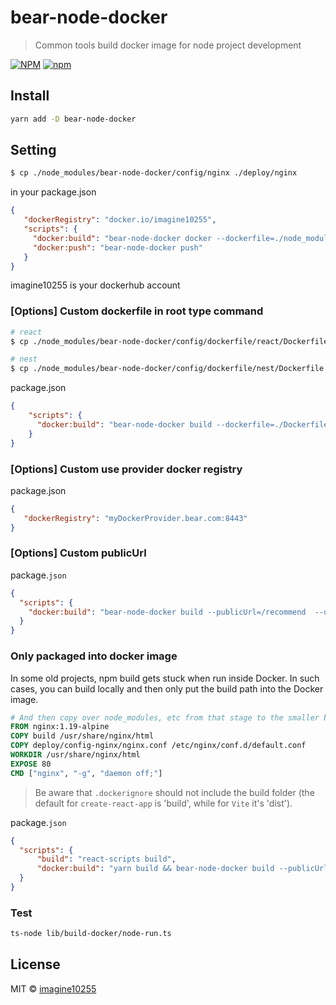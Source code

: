 # bear-node-docker

> Common tools build docker image for node project development

[![NPM](https://img.shields.io/npm/v/bear-node-docker.svg)](https://www.npmjs.com/package/bear-node-docker)
[![npm](https://img.shields.io/npm/dm/bear-node-docker.svg)](https://www.npmjs.com/package/bear-node-docker)


## Install

```bash
yarn add -D bear-node-docker
```



## Setting

```bash
$ cp ./node_modules/bear-node-docker/config/nginx ./deploy/nginx
```

in your package.json
```json
{
   "dockerRegistry": "docker.io/imagine10255",
   "scripts": {
     "docker:build": "bear-node-docker docker --dockerfile=./node_modules/bear-node-docker/config/dockerfile/react/Dockerfile",
     "docker:push": "bear-node-docker push"
   }
}
```

imagine10255 is your dockerhub account



### [Options] Custom dockerfile in root type command
```bash
# react
$ cp ./node_modules/bear-node-docker/config/dockerfile/react/Dockerfile ./

# nest 
$ cp ./node_modules/bear-node-docker/config/dockerfile/nest/Dockerfile ./ 
```

package.json
```json
{
    "scripts": {
      "docker:build": "bear-node-docker build --dockerfile=./Dockerfile"
    }
}
```




### [Options] Custom use provider docker registry
package.json
```json
{
   "dockerRegistry": "myDockerProvider.bear.com:8443"
}
```


### [Options] Custom publicUrl
package.`json`
```json
{
  "scripts": {
    "docker:build": "bear-node-docker build --publicUrl=/recommend  --dockerfile=./Dockerfile"
  }
}
```


### Only packaged into docker image

In some old projects, npm build gets stuck when run inside Docker. In such cases, you can build locally and then only put the build path into the Docker image.

```dockerfile
# And then copy over node_modules, etc from that stage to the smaller base image
FROM nginx:1.19-alpine
COPY build /usr/share/nginx/html
COPY deploy/config-nginx/nginx.conf /etc/nginx/conf.d/default.conf
WORKDIR /usr/share/nginx/html
EXPOSE 80
CMD ["nginx", "-g", "daemon off;"]
```

> Be aware that `.dockerignore` should not include the build folder (the default for `create-react-app` is 'build', while for `Vite` it's 'dist').


package.`json`
```json
{
  "scripts": {
      "build": "react-scripts build",
      "docker:build": "yarn build && bear-node-docker build --publicUrl=/recommend  --dockerfile=./Dockerfile"
  }
}
```

### Test

```bash
ts-node lib/build-docker/node-run.ts
```


## License

MIT © [imagine10255](https://github.com/imagine10255)
